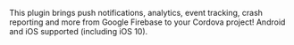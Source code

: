 This plugin brings push notifications, analytics, event tracking, crash reporting and more from Google Firebase to your Cordova project! Android and iOS supported (including iOS 10).
